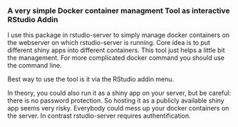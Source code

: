 ### A very simple Docker container managment Tool as interactive RStudio Addin

I use this package in rstudio-server to simply manage docker containers on the webserver on which rstudio-server is running. Core idea is to put different shiny apps into different containers. This tool just helps a little bit the management. For more complicated docker command you should use the command line.

Best way to use the tool is it via the RStudio addin menu.

In theory, you could also run it as a shiny app on your server, but be careful: there is no password protection. So hosting it as a publicly available shiny app seems very risky. Everybody could mess up your docker containers on the server. In contrast rstudio-server requires authentification.




